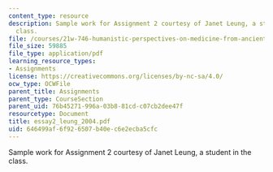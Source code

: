 ```yaml
---
content_type: resource
description: Sample work for Assignment 2 courtesy of Janet Leung, a student in the
  class.
file: /courses/21w-746-humanistic-perspectives-on-medicine-from-ancient-greece-to-modern-america-spring-2005/646499af6f926507b40ec6e2ecba5cfc_essay2_leung_2004.pdf
file_size: 59885
file_type: application/pdf
learning_resource_types:
- Assignments
license: https://creativecommons.org/licenses/by-nc-sa/4.0/
ocw_type: OCWFile
parent_title: Assignments
parent_type: CourseSection
parent_uid: 76b45271-996a-03b8-81cd-c07cb2dee47f
resourcetype: Document
title: essay2_leung_2004.pdf
uid: 646499af-6f92-6507-b40e-c6e2ecba5cfc
---
```

Sample work for Assignment 2 courtesy of Janet Leung, a student in the class.